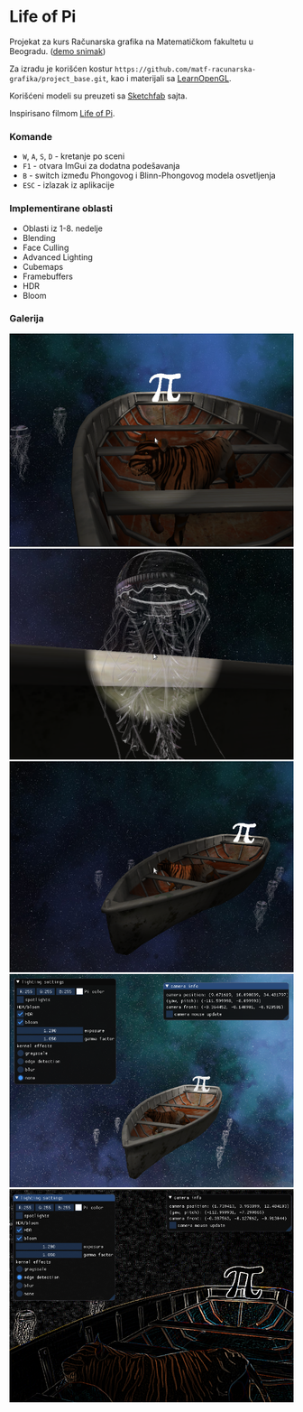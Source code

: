 # Life of Pi
Projekat za kurs Računarska grafika na Matematičkom fakultetu u Beogradu.
([demo snimak](https://youtu.be/RAOHGmr4_7I))

Za izradu je korišćen kostur `https://github.com/matf-racunarska-grafika/project_base.git`, kao i 
materijali sa [LearnOpenGL](https://learnopengl.com/).

Korišćeni modeli su preuzeti sa [Sketchfab](sketchfab.com/) sajta.

Inspirisano filmom [Life of Pi](https://static.wikia.nocookie.net/filmguide/images/b/b8/LifeofPi.jpg/revision/latest?cb=20191211140848).

### Komande
- `W`, `A`, `S`, `D` - kretanje po sceni
- `F1` - otvara ImGui za dodatna podešavanja
- `B` - switch između Phongovog i Blinn-Phongovog modela osvetljenja
- `ESC` - izlazak iz aplikacije

### Implementirane oblasti

- Oblasti iz 1-8. nedelje
- Blending 
- Face Culling
- Advanced Lighting
- Cubemaps
- Framebuffers
- HDR
- Bloom

### Galerija
![](gallery/pi1.png)
![](gallery/pi2.png)
![](gallery/pi3.png)
![](gallery/pi4.png)
![](gallery/pi5.png)